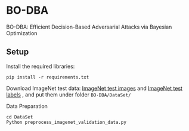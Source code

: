 # BO-DBA
BO-DBA: Efficient Decision-Based Adversarial Attacks via Bayesian Optimization
## Setup

Install the required libraries:
```
pip install -r requirements.txt 
```
Download ImageNet test data: [ImageNet test images](http://www-personal.umich.edu/~timtu/Downloads/imagenet_npy/imagenet_test_data.npy) and [ImageNet test labels](http://www-personal.umich.edu/~timtu/Downloads/imagenet_npy/imagenet_test_labels.npy) , and put them under folder `BO-DBA/DataSet/`

Data Preparation
```
cd DataSet
Python preprocess_imagenet_validation_data.py
```
